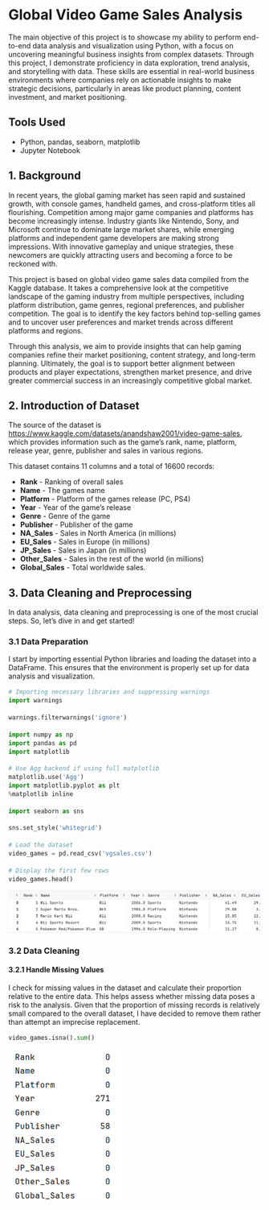 # Global Video Game Sales Analysis
The main objective of this project is to showcase my ability to perform end-to-end data analysis and visualization using Python, with a focus on uncovering meaningful business insights from complex datasets.
Through this project, I demonstrate proficiency in data exploration, trend analysis, and storytelling with data.
These skills are essential in real-world business environments where companies rely on actionable insights to make strategic decisions, particularly in areas like product planning, content investment, and market positioning.

## Tools Used
- Python, pandas, seaborn, matplotlib
- Jupyter Notebook

## 1. Background
In recent years, the global gaming market has seen rapid and sustained growth, with console games, handheld games, and cross-platform titles all flourishing. Competition among major game companies and platforms has become increasingly intense. Industry giants like Nintendo, Sony, and Microsoft continue to dominate large market shares, while emerging platforms and independent game developers are making strong impressions. With innovative gameplay and unique strategies, these newcomers are quickly attracting users and becoming a force to be reckoned with. 

This project is based on global video game sales data compiled from the Kaggle database. It takes a comprehensive look at the competitive landscape of the gaming industry from multiple perspectives, including platform distribution, game genres, regional preferences, and publisher competition. The goal is to identify the key factors behind top-selling games and to uncover user preferences and market trends across different platforms and regions. 

Through this analysis, we aim to provide insights that can help gaming companies refine their market positioning, content strategy, and long-term planning. Ultimately, the goal is to support better alignment between products and player expectations, strengthen market presence, and drive greater commercial success in an increasingly competitive global market. 

## 2. Introduction of Dataset
The source of the dataset is https://www.kaggle.com/datasets/anandshaw2001/video-game-sales, which provides information such as the game’s rank, name, platform, release year, genre, publisher and sales in various regions.

This dataset contains 11 columns and a total of 16600 records:
- **Rank** - Ranking of overall sales
- **Name** - The games name
- **Platform** - Platform of the games release (PC, PS4)
- **Year** - Year of the game’s release
- **Genre** - Genre of the game
- **Publisher** - Publisher of the game
- **NA_Sales** - Sales in North America (in millions)
- **EU_Sales** - Sales in Europe (in millions)
- **JP_Sales** - Sales in Japan (in millions)
- **Other_Sales** - Sales in the rest of the world (in millions)
- **Global_Sales** - Total worldwide sales.

## 3. Data Cleaning and Preprocessing
In data analysis, data cleaning and preprocessing is one of the most crucial steps. So, let’s dive in and get started!
### 3.1 Data Preparation
I start by importing essential Python libraries and loading the dataset into a DataFrame. This ensures that the environment is properly set up for data analysis and visualization.

```python
# Importing necessary libraries and suppressing warnings
import warnings

warnings.filterwarnings('ignore')

import numpy as np
import pandas as pd
import matplotlib

# Use Agg backend if using full matplotlib
matplotlib.use('Agg')
import matplotlib.pyplot as plt
%matplotlib inline

import seaborn as sns

sns.set_style('whitegrid')

# Load the dataset
video_games = pd.read_csv('vgsales.csv')

# Display the first few rows
video_games.head()
```
![alt text](assets/data_overview.png)

### 3.2 Data Cleaning
#### 3.2.1 Handle Missing Values
I check for missing values in the dataset and calculate their proportion relative to the entire data. This helps assess whether missing data poses a risk to the analysis. Given that the proportion of missing records is relatively small compared to the overall dataset, I have decided to remove them rather than attempt an imprecise replacement.
```python
video_games.isna().sum()
```
![alt text](assets/number_of_missing_values.png)
